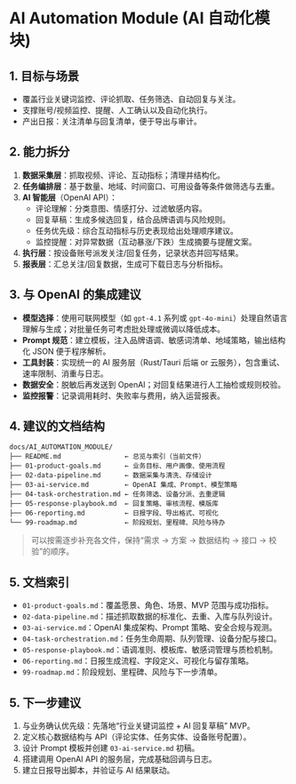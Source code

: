 # AI Automation Module (AI 自动化模块)

## 1. 目标与场景
- 覆盖行业关键词监控、评论抓取、任务筛选、自动回复与关注。
- 支撑账号/视频监控、提醒、人工确认以及自动化执行。
- 产出日报：关注清单与回复清单，便于导出与审计。

## 2. 能力拆分
1. **数据采集层**：抓取视频、评论、互动指标；清理并结构化。
2. **任务编排层**：基于数量、地域、时间窗口、可用设备等条件做筛选与去重。
3. **AI 智能层**（OpenAI API）：
   - 评论理解：分类意图、情感打分、过滤敏感内容。
   - 回复草稿：生成多候选回复，结合品牌语调与风险规则。
   - 任务优先级：综合互动指标与历史表现给出处理顺序建议。
   - 监控提醒：对异常数据（互动暴涨/下跌）生成摘要与提醒文案。
4. **执行层**：按设备账号派发关注/回复任务，记录状态并回写结果。
5. **报表层**：汇总关注/回复数据，生成可下载日志与分析指标。

## 3. 与 OpenAI 的集成建议
- **模型选择**：使用可联网模型（如 `gpt-4.1` 系列或 `gpt-4o-mini`）处理自然语言理解与生成；对批量任务可考虑批处理或微调以降低成本。
- **Prompt 规范**：建立模板，注入品牌语调、敏感词清单、地域策略，输出结构化 JSON 便于程序解析。
- **工具封装**：实现统一的 AI 服务层（Rust/Tauri 后端 or 云服务），包含重试、速率限制、消重与日志。
- **数据安全**：脱敏后再发送到 OpenAI；对回复结果进行人工抽检或规则校验。
- **监控报警**：记录调用耗时、失败率与费用，纳入运营报表。

## 4. 建议的文档结构
```
docs/AI_AUTOMATION_MODULE/
├── README.md                ← 总览与索引（当前文件）
├── 01-product-goals.md      ← 业务目标、用户画像、使用流程
├── 02-data-pipeline.md      ← 数据采集与清洗、存储设计
├── 03-ai-service.md         ← OpenAI 集成、Prompt、模型策略
├── 04-task-orchestration.md ← 任务筛选、设备分派、去重逻辑
├── 05-response-playbook.md  ← 回复策略、审核流程、模版库
├── 06-reporting.md          ← 日报字段、导出格式、可视化
└── 99-roadmap.md            ← 阶段规划、里程碑、风险与待办
```
> 可以按需逐步补充各文件，保持“需求 → 方案 → 数据结构 → 接口 → 校验”的顺序。

## 5. 文档索引
- `01-product-goals.md`：覆盖愿景、角色、场景、MVP 范围与成功指标。
- `02-data-pipeline.md`：描述抓取数据的标准化、去重、入库与队列设计。
- `03-ai-service.md`：OpenAI 集成架构、Prompt 策略、安全合规与观测。
- `04-task-orchestration.md`：任务生命周期、队列管理、设备分配与接口。
- `05-response-playbook.md`：语调准则、模板库、敏感词管理与质检机制。
- `06-reporting.md`：日报生成流程、字段定义、可视化与留存策略。
- `99-roadmap.md`：阶段规划、里程碑、风险与下一步清单。

## 5. 下一步建议
1. 与业务确认优先级：先落地“行业关键词监控 + AI 回复草稿” MVP。
2. 定义核心数据结构与 API（评论实体、任务实体、设备账号配置）。
3. 设计 Prompt 模板并创建 `03-ai-service.md` 初稿。
4. 搭建调用 OpenAI API 的服务层，完成基础回调与日志。
5. 建立日报导出脚本，并验证与 AI 结果联动。
